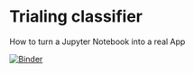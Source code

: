# Trialing classifier
How to turn a Jupyter Notebook into a real App

[![Binder](https://mybinder.org/badge_logo.svg)](https://mybinder.org/v2/gh/paintlikeanengineer/fastai/main?urlpath=voila%2Frender%2FUK_02_production-ONLYCODE.ipynb)
